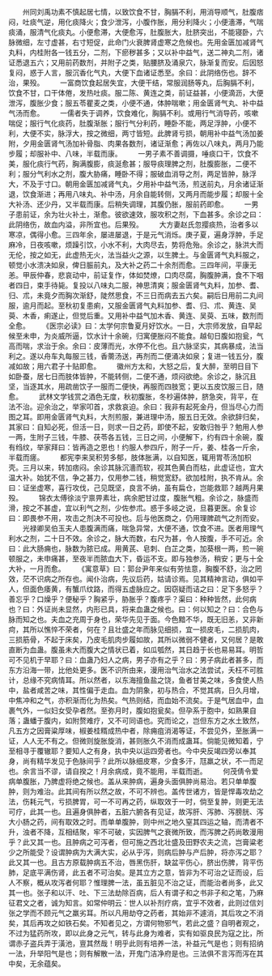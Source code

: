 <!-- { "loadSidebar": true } -->
　　州同刘禹功素不慎起居七情，以致饮食不甘，胸膈不利，用消导顺气，肚腹痞闷，吐痰气逆，用化痰降火；食少泄泻，小腹作胀，用分利降火；小便濇滞，气喘痰涌，服清气化痰丸。小便愈滞，大便愈泻，肚腹胀大，肚脐突出，不能寝卧，六脉微细，左寸虚甚，右寸短促，此命门火衰脾肾虚寒之危候也。先用金匮加减肾气丸料，内桂附各一钱五分，二剂，下瘀秽甚多；又以补中益气，送二神丸二剂，诸证悉退五六；又用前药数剂，并附子之类，贴腰脐及涌泉穴，脉渐复而安。后因怒复闷，惑于人言，服沉香化气丸，大便下血诸证悉至。余曰：此阴络伤也。辞不治，果殁。
　　一富商饮食起居失宜，大便干结，常服润肠等丸，后胸膈不利，饮食不甘，口干体倦，发热吐痰。服二陈、黄连之类，前证益甚，小便滴沥，大便泄泻，腹胀少食；服五苓瞿麦之类，小便不通，体肿喘嗽；用金匮肾气丸、补中益气汤而愈。
　　一儒者失于调养，饮食难化，胸膈不利。或用行气消导药，咳嗽喘促；服行气化痰药，肚腹渐胀；服行气分利药，睡卧不能，两足浮肿，小便不利，大便不实，脉浮大，按之微细，两寸皆短。此脾肾亏损，朝用补中益气汤加姜附，夕用金匮肾气汤加补骨脂、肉果各数剂，诸证渐愈；再佐以八味丸，两月乃能步履；却服补中、八味，半载而康。
　　一男子素不善调摄，唾痰口干，饮食不美，服化痰行气药，胸满腹膨，痰涎愈甚；服导痰理脾之剂，肚腹膨胀，二便不利；服分气利水之剂，腹大胁痛，睡卧不得；服破血消导之剂，两足皆肿，脉浮大，不及于寸口。朝用金匮加减肾气丸，夕用补中益气汤，煎送前丸，月余诸证渐退，饮食渐进；再用八味丸、补中汤，月余自能转侧，又两月而能步履；却服十全大补汤、还少丹，又半载而康。后稍失调理，其腹仍胀，服前药即愈。
　　一男子患前证，余为壮火补土，渐愈。彼欲速效，服攻积之剂，下血甚多。余诊之曰：此阴络伤，故血内溢，非所宜也。后果殁。
　　大方妻赵氏忽撄痰热，治者多以寒凉，偶得小愈。三四年余，屡进屡退，于是元气消烁。庚子夏，遍身浮肿，手足麻冷，日夜咳嗽，烦躁引饮，小水不利，大肉尽去，势将危殆。余诊之，脉洪大而无伦，按之如无，此虚热无火，法当益火之源，以生脾土。与金匮肾气丸料服之，顿觉小水溃决如泉，俾日脤前丸，及大补之药二十余剂而愈。三四年间，平康无恙。甲辰仲春，悲哀动中，前证复作，体如焚燎，口肉尽腐，胸腹肿满，食不下咽者四日，束手待毙。复投以八味丸二服，神思清爽；服金匮肾气丸料，加参、耆、归、朮，未竟夕而胸次渐舒，陡然思食，不三日而病去五六矣。嗣后日用前二丸间服，逾月而起。至秋初复患痢，又服金匮肾气丸料加参、耆、归、朮、黄连、吴萸、木香，痢遂止，但觉后重。又用补中益气加木香、黄连、吴萸、五味，数剂而全愈。
　　《医宗必读》曰：太学何宗鲁夏月好饮水。一日，大宗师发放，自早起候至未申，为炎威所逼，饮水计十余碗，归寓便胀闷不能食。越旬日腹如抱瓮，气高而喘，求治于余。余曰：皮薄而光，水停不化也。且六脉坚实，其病暴成，法当利之。遂以舟车丸每服三钱，香薷汤送，再剂而二便涌决如泉；复进一钱五分，腹减如故；用六君子十贴即愈。
　　徽州方太和，大怒之后，复大醉，至明日目下如卧蚕，居七日而肢体皆肿，不能转侧，二便不通，烦闷欲绝。余诊之，脉沉且坚，当逐其水，用疏凿饮子一服而二便快，再服而四肢宽；更以五皮饮服三日，随愈。
　　武林文学钱赏之酒色无度，秋初腹胀，冬杪遍体肿，脐急突，背平，在法不治。迎余治之，举家叩首，求救哀迫。余曰：我非有起死金丹，但当尽心力而图之耳。即用金匮肾气丸料，大剂煎服，兼进理中汤，服五日无效。余欲辞归矣，其家曰：自知必死，但活一日，则求一日之药，即使不起，安敢归咎乎？勉用人参一两，生附子三钱，牛膝、茯苓各五钱，三日之间，小便解下，约有四十余碗，腹有绉纹，举家拜曰：皆再造之恩也！约服人参四斤，附子一斤，姜、桂各一斤余，半载而瘥。
　　都宪李来吴积劳多郁，肢体胀满，以自知医，辄用胃苓汤加枳壳。三月以来，转加痞闷。余诊其脉沉濇而软，视其色黄白而枯，此虚证也，宜大温大补。始犹不信，争之甚力，仅用参二钱，稍觉宽舒。欲加桂附，执不肯从。余曰：证坐虚寒，喜行攻伐，己见既坚，良言不纳，虽有扁仓，岂能救耶？越两月果殁。
　　锦衣太傅徐淡宁禀畀素壮，病余肥甘过度，腹胀气粗。余诊之，脉盛而滑，按之不甚虚，宜以利气之剂，少佐参朮。惑于多岐之说，旦暮更医。余复诊曰：即畏参不用，攻击之剂决不可投也。后与他医商之，仍用理脾疏气之剂而安。
　　光禄卿吴伯玉夫人患腹满而痛，喘急异常，大便不通，饮食不进。医者用理气利水之剂，二十日不效。余诊之，脉大而数，右尺为甚，令人按腹，手不可近。余曰：此大肠痈也，脉数为脓已成。用黄芪、皂刺、白芷之类，加葵根一两，煎一碗顿服之，未申痛甚，至夜半而脓血大下，昏运不支。即与独参汤，稍安；更与十全大补，一月而愈。
　　《寓意草》曰：郭台尹年来似有劳怯意，胸腹不舒，治之罔效，茫不识病之所存也。闻仆治病，先议后药，姑请诊焉。见其精神言动，俱如平人，但面色痿黄，有蟹爪纹路，而得五虚脉应之。因窃疑而诘之曰：足下多怒乎？善忘乎？口燥乎？便秘乎？胸紧乎，胁胀乎？腹疼乎？渠曰：种种皆然，此何病也？曰：外证尚未显然，内形已具，将来血蛊之候也。曰：何以知之？曰：合色与脉而知之也。夫血之充周于身也，荣华先见于面。今色黯不华，既无旧恙，又非新疴，其所以憔悴不荣者，何在？且壮盛之年而脉见细损，宜一损皮毛，二损肌肉，三损筋骨，不起于床矣，乃皮毛肌肉步履如故，其所以微弱不健者，又何居？是敢直断为血蛊。腹虽未大而腹大之情状已着，如瓜瓠然，其日趋于长也易易耳。明哲可不见机于早耶？曰：血蛊乃妇人之病，男子亦有之乎？曰：男子病此者甚多，而东方沿海一带，比他处更多。医不识所由来，漫用治气治水之法尝试，夭枉不可胜计，总缘不究病情耳。所以然者，以东海擅鱼盐之饶，鱼者甘美之味，多食使人热中，盐者咸苦之味，其性偏于走血。血为阴象，初与热合，不觉其病，日久月增，中焦冲和之气，亦积渐而化为热矣。气热则结，而血始不流矣。于是气居血中，血裹气外，一似妇女受孕者然。至弥月时，腹如抱瓮矣。但孕系于胞中，如熟果自落；蛊蟠于腹内，如附赘难疗，又不可同语也。究而论之，岂但东方之水土致然，凡五方之因膏粱厚味，椒姜桂糈成热中者，除痈疽消渴等证，不尝见外，至胀满一证，人人无不有之。但微则旋胀旋消，甚则胀久不消而成蛊耳。倘能见微知着，宁至相寻于覆辙耶？要知人之有身，执中央以运四旁者也。今中央反竭四旁以奉其身，尚有精华发见于色脉间乎？此所以脉细皮寒，少食多汗，尫羸之状，不一而足也。余言当不谬，请自揆之！月余病成，竟不能用，半载而逝。
　　何茂倩令爱病单腹胀，乃脾虚将绝之候也。盖从来肿病，遍身头面俱肿尚易治。若只单单腹肿，则为难治。此其间有所以然之故，不可不辨也。盖传世诸方，皆是悍毒攻劫之法，伤耗元气，亏损脾胃，可一不可再之药，纵取效于一时，倘至复肿，则更无法可疗，此其一也。且遍身俱肿者，五脏六腑各有见证，故泻肝、泻肺、泻膀胱、泻大小肠之药，间有取效之时。而单单腹肿，则中州之地久窒其四运之轴，而清者不升，浊者不降，互相结聚，牢不可破，实因脾气之衰微所致，而泻脾之药尚敢漫用乎？此又其一也。且肿病之可泻者，但可施之西北壮盛及田野农夫之流，岂膏粱老少之所能受？设谓肿病为大满大实，必从乎泻，则病后肿与产后肿，将亦泻之耶？此又其一也。且古方原载肿病五不治，唇黑伤肝，缺盆平伤心，脐出伤脾，背平伤肺，足底平满伤肾，此五者不可治矣。是其立方之意，皆非为不可治之证而设，后人不察，概从攻泻者何耶？惟理脾一法，虽五脏见不治之证，而能治者尚多，此又其一也。张子和以汗、吐、下三法劫除百病，后人有谓子和之书非子和之笔，乃麻征君文之者，诚为知言。如常仲明云：世人以补剂疗病，宜乎不效者，此则过信刘张之学而不顾元气之羸劣耳。所以凡用劫夺之药者，其始非不遽消，其后攻之不消矣，其后再攻之如铁石矣。不知者见之，方谓何物邪气，若此之盛？自明者观之，不过为猛药所攻，即以此身之元气，转与此身为难者，实有如驱良民为寇之比，所谓赤子盗兵弄于潢池，亶其然哉！明乎此则有培养一法，补益元气是也；则有招纳一法，升举阳气是也；则有解散一法，开鬼门洁净府是也。三法俱不言泻而泻在其中矣，无余蕴矣。

